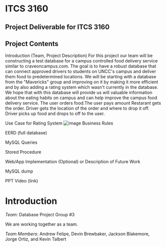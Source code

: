 # ITCS 3160

## Project Deliverable for ITCS 3160

## Project Contents

Introduction (Team, Project Description)
For this project our team will be constructing a test database for a campus controlled food delivery service similar to craveoncampus.com.
The goal is to have a robust database that can connect approved drivers to students on UNCC's campus and deliver them food to predetermined locations. 
We will be starting with a database from the "Mavericks" group and improving on it by making it more efficient and by also adding a rating system which 
wasn't currently in the database. We hope that with this database will provide us will valuable information about the eating habits on campus and can help improve
the campus food delivery service. The user orders food.The user pays amount Restarant gets the order. Driver gets the location of the order and where to drop it off. Driver picks up food and drops to off to the user. 

Use Case for Rating System
![image](https://user-images.githubusercontent.com/46727094/99898187-8935e480-2c6d-11eb-8d1b-85648402a8d7.png)
Business Rules

EERD (full database)

MySQL Queries

Stored Procedure

Web/App Implementation (Optional) or Description of Future Work

MySQL dump

PPT Video (link)



# Introduction
*Team:*  Database Project Group #3

We are working together as a team.

*Team Members:* Andrew Felipe, Devin Brewbaker, Jackson Blakemore, Jorge Ortiz, and Kevin Talbert
